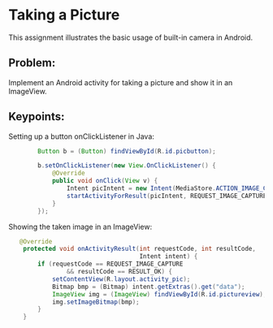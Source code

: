 # Taking a Picture

This assignment illustrates the basic usage of built-in camera in Android.


## Problem:

Implement an Android activity for taking a picture and show it in an ImageView.   


## Keypoints:

Setting up a button onClickListener in Java:
```Java
        Button b = (Button) findViewById(R.id.picbutton);

        b.setOnClickListener(new View.OnClickListener() {
            @Override
            public void onClick(View v) {
                Intent picIntent = new Intent(MediaStore.ACTION_IMAGE_CAPTURE);
                startActivityForResult(picIntent, REQUEST_IMAGE_CAPTURE);
            }
        });
```

Showing the taken image in an ImageView:
```Java
   @Override
    protected void onActivityResult(int requestCode, int resultCode,
                                    Intent intent) {
        if (requestCode == REQUEST_IMAGE_CAPTURE
                && resultCode == RESULT_OK) {
            setContentView(R.layout.activity_pic);
            Bitmap bmp = (Bitmap) intent.getExtras().get("data");
            ImageView img = (ImageView) findViewById(R.id.pictureview);
            img.setImageBitmap(bmp);
        }
    }
```

